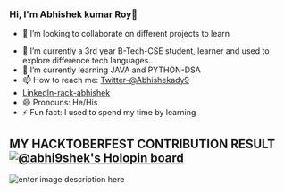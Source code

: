 ### Hi, I'm Abhishek kumar Roy👋


- 👯 I’m looking to collaborate on different projects to learn 
<!--
- 🤔 I’m looking for help with ...
- 💬 Ask me about ...
-->
- 🔭 I’m currently a 3rd year B-Tech-CSE student, learner and used to explore difference tech languages..
- 🌱 I’m currently learning JAVA and PYTHON-DSA
- 📫 How to reach me: [Twitter-@Abhishekady9](https://twitter.com/abhishekady9)
- [LinkedIn-rack-abhishek](https://www.linkedin.com/in/rack-abhishek)
- 😄 Pronouns: He/His
- ⚡ Fun fact: I used to spend my time by learning 


## MY HACKTOBERFEST CONTRIBUTION RESULT[![@abhi9shek's Holopin board](https://holopin.me/abhi9shek)](https://holopin.io/@abhi9shek)

![enter image description here](https://github-readme-stats.vercel.app/api?username=Adi-Abhishek&&theme=dark&show_icons=true)
